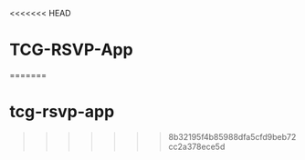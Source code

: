 <<<<<<< HEAD
# TCG-RSVP-App
=======
# tcg-rsvp-app
>>>>>>> 8b32195f4b85988dfa5cfd9beb72cc2a378ece5d
